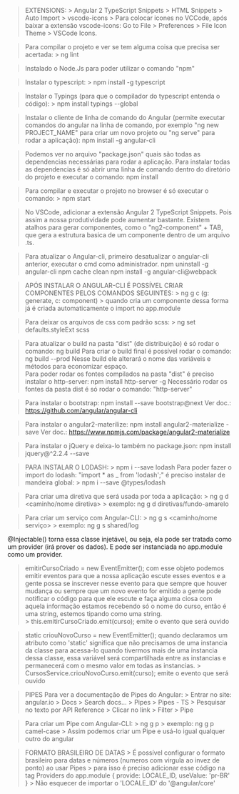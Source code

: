   > EXTENSIONS:
	> Angular 2 TypeScript Snippets
	> HTML Snippets
	> Auto Import
	> vscode-icons
		> Para colocar icones no VCCode, após baixar a extensão vscode-icons: Go to File > Preferences > File Icon Theme > VSCode Icons.

	
  > Para compilar o projeto e ver se tem alguma coisa que precisa ser acertada: 
	> ng lint

 > Instalado o Node.Js para poder utilizar o comando "npm"
 
 > Instalar o typescript: 
	> npm install -g typescript
	
 > Instalar o Typings (para que o compilador do typescript entenda o código):
	> npm install typings --global
	
 > Instalar o cliente de linha de comando do Angular (permite executar comandos do angular na linha de comando, por exemplo "ng new PROJECT_NAME" para criar um novo projeto ou "ng serve" para rodar a aplicação):
  > npm install -g angular-cli
		
 > Podemos ver no arquivo "package.json" quais são todas as dependencias necessárias para rodar a aplicação. Para instalar todas as dependencias é só abrir uma linha de comando dentro do diretório do projeto e executar o comando:
  > npm install
		
 > Para compilar e executar o projeto no browser é só executar o comando:
	> npm start
		
 > No VSCode, adicionar a extensão Angular 2 TypeScript Snippets. Pois assim a nossa produtividade pode aumentar bastante. Existem atalhos para gerar componentes, como o "ng2-component" + TAB, que gera a estrutura basica de um componente dentro de um arquivo .ts.
 
 
 
  > Para atualizar o Angular-cli, primeiro desatualizar o angular-cli anterior, executar o cmd como administrador.
   > npm uninstall -g angular-cli
   > npm cache clean
   > npm install -g angular-cli@webpack
  
  > APÓS INSTALAR O ANGULAR-CLI É POSSÍVEL CRIAR COMPONENTES PELOS COMANDOS SEGUINTES:
	> ng g c <nome componente> (g: generate, c: component)
	> quando cria um componente dessa forma já é criada automaticamente o import no app.module
  
  > Para deixar os arquivos de css com padrão scss: 
	> ng set defaults.styleExt scss
    
  
  > Para atualizar o build na pasta "dist" (de distribuição) é só rodar o comando: 
   > ng build
  > Para criar o build final é possível rodar o comando: 
   > ng build --prod
  > Nesse build ele alterará o nome das variáveis e métodos para economizar espaço.  
  > Para poder rodar os fontes compilados na pasta "dist" é preciso instalar o http-server:
   > npm install http-server -g
  > Necessário rodar os fontes da pasta dist é só rodar o comando: "http-server"
  
  > Para instalar o bootstrap: npm install --save bootstrap@next
  > Ver doc.: https://github.com/angular/angular-cli
  
  > Para instalar o angular2-materilize:
   > npm install angular2-materialize -save
  > Ver doc.: https://www.npmjs.com/package/angular2-materialize
   
  > Para instalar o jQuery e deixa-lo também no package.json:
   > npm install jquery@^2.2.4 --save
   
  > PARA INSTALAR O LODASH:
	> npm i --save lodash
  > Para poder fazer o import do lodash: "import * as _ from 'lodash';" é preciso instalar de mandeira global:
	> npm i --save @types/lodash
	
  > Para criar uma diretiva que será usada por toda a aplicação:
	> ng g d <caminho/nome diretiva>
	> exemplo: ng g d diretivas/fundo-amarelo
	
  > Para criar um serviço com Angular-CLI:
	> ng g s <caminho/nome serviço>
	> exemplo: ng g s shared/log

  @Injectable() torna essa classe injetável, ou seja, ela pode ser tratada como um provider (irá prover os dados). E pode ser instanciada no app.module como um provider.
  
  > emitirCursoCriado = new EventEmitter<string>();
  com esse objeto podemos emitir eventos para que a nossa aplicação escute esses eventos e a gente possa se inscrever nesse evento para que sempre que houver mudança ou sempre que um novo evento for emitido a gente pode notificar o código para que ele escute e faça alguma ciosa com aquela informação estamos recebendo só o nome do curso, então é uma string, estemos tipando como uma string.  
	> this.emitirCursoCriado.emit(curso);
	emite o evento que será ouvido 
    
  > static criouNovoCurso = new EventEmitter<string>();
  quando declaramos um atributo como 'static' significa que não precisamos de uma instancia da classe para acessa-lo quando tivermos mais de uma instancia dessa classe, essa variável será compartilhada entre as instancias e permanecerá com o mesmo valor em todas as instancias.
	> CursosService.criouNovoCurso.emit(curso);
	emite o evento que será ouvido     
  
  > PIPES 
  > Para ver a documentação de Pipes do Angular:
	> Entrar no site: angular.io
	> Docs
	> Search docs... > Pipes > Pipes - TS
	> Pesquisar no texto por API Reference > Clicar no link
	> Filter > Pipe

  > Para criar um Pipe com Angular-CLI:
	> ng g p <nome pipe>
	> exemplo: ng g p camel-case
	> Assim podemos criar um Pipe e usá-lo igual qualquer outro do angular
	
  > FORMATO BRASILEIRO DE DATAS
	  > É possível configurar o formato brasileiro para datas e números (numeros com virgula ao invez de ponto) ao usar Pipes
	  > para isso é preciso adicionar esse código na tag Providers do app.module
		{
		  provide: LOCALE_ID,
		  useValue: 'pr-BR'
		}
	  > Não esquecer de importar o 'LOCALE_ID' do '@angular/core'
	
	
	


  
  
  
  
  
  
  
  
  